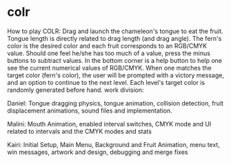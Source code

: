 # colr
How to play COLR:
Drag and launch the chameleon's tongue to eat the fruit. Tongue length is directly related to drag length (and drag angle). The fern's color is the desired color and each fruit corresponds to an RGB/CMYK value. Should one feel he/she has too much of a value, press the minus buttons to subtract values. In the bottom corner is a help button to help one see the current numerical values of RGB/CMYK. When one matches the target color (fern's color), the user will be prompted with a victory message, and an option to continue to the next level. Each level's target color is randomly generated before hand. 
work division:

Daniel:
Tongue dragging physics, tongue animation, collision detection, fruit displacement animations, sound files and implementation.

Malini: 
Mouth Animation, enabled interval switches, CMYK mode and UI related to intervals and the CMYK modes and stats

Kairi:
Initial Setup, Main Menu, Background and Fruit Animation, menu text, win messages, artwork and design, debugging and merge fixes


